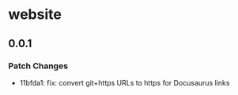 # website

## 0.0.1

### Patch Changes

- 11bfda1: fix: convert git+https URLs to https for Docusaurus links
